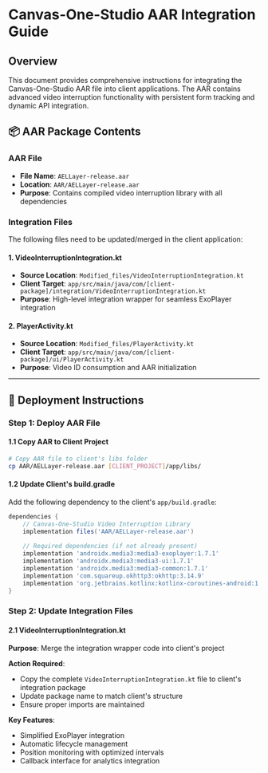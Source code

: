 # Canvas-One-Studio AAR Integration Guide

## Overview
This document provides comprehensive instructions for integrating the Canvas-One-Studio AAR file into client applications. The AAR contains advanced video interruption functionality with persistent form tracking and dynamic API integration.

## 📦 AAR Package Contents

### **AAR File**
- **File Name**: `AELLayer-release.aar`
- **Location**: `AAR/AELLayer-release.aar`
- **Purpose**: Contains compiled video interruption library with all dependencies

### **Integration Files**
The following files need to be updated/merged in the client application:

#### **1. VideoInterruptionIntegration.kt**
- **Source Location**: `Modified_files/VideoInterruptionIntegration.kt`
- **Client Target**: `app/src/main/java/com/[client-package]/integration/VideoInterruptionIntegration.kt`
- **Purpose**: High-level integration wrapper for seamless ExoPlayer integration

#### **2. PlayerActivity.kt**
- **Source Location**: `Modified_files/PlayerActivity.kt`
- **Client Target**: `app/src/main/java/com/[client-package]/ui/PlayerActivity.kt`
- **Purpose**: Video ID consumption and AAR initialization

---

## 🚀 Deployment Instructions

### **Step 1: Deploy AAR File**

#### **1.1 Copy AAR to Client Project**
```bash
# Copy AAR file to client's libs folder
cp AAR/AELLayer-release.aar [CLIENT_PROJECT]/app/libs/
```

#### **1.2 Update Client's build.gradle**
Add the following dependency to the client's `app/build.gradle`:

```gradle
dependencies {
    // Canvas-One-Studio Video Interruption Library
    implementation files('AAR/AELLayer-release.aar')
    
    // Required dependencies (if not already present)
    implementation 'androidx.media3:media3-exoplayer:1.7.1'
    implementation 'androidx.media3:media3-ui:1.7.1'
    implementation 'androidx.media3:media3-common:1.7.1'
    implementation 'com.squareup.okhttp3:okhttp:3.14.9'
    implementation 'org.jetbrains.kotlinx:kotlinx-coroutines-android:1.6.4'
}
```

### **Step 2: Update Integration Files**

#### **2.1 VideoInterruptionIntegration.kt**

**Purpose**: Merge the integration wrapper code into client's project

**Action Required**:
- Copy the complete `VideoInterruptionIntegration.kt` file to client's integration package
- Update package name to match client's structure
- Ensure proper imports are maintained

**Key Features**:
- Simplified ExoPlayer integration
- Automatic lifecycle management
- Position monitoring with optimized intervals
- Callback interface for analytics integration
